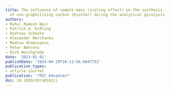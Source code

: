 ```yaml
---
title: The influence of sample mass (scaling effect) on the synthesis and structure
  of non-graphitizing carbon (biochar) during the analytical pyrolysis of biomass
authors:
- Rahul Ramesh Nair
- Patrick A. Kißling
- Andreas Schaate
- Alexander Marchanka
- Madina Shamsuyeva
- Peter Behrens
- Dirk Weichgrebe
date: '2023-01-01'
publishDate: '2024-04-29T16:11:58.604775Z'
publication_types:
- article-journal
publication: '*RSC Advances*'
doi: 10.1039/d3ra01911j
---
```


